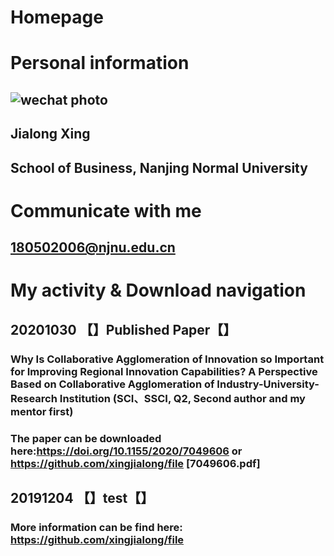 # Homepage
# Personal information
## ![wechat photo](https://github.com/xingjialong/Homepage/blob/master/wechat-photo.jpg "wechat photo")
## Jialong Xing
## School of Business, Nanjing Normal University

# Communicate with me
## 180502006@njnu.edu.cn

# My activity & Download navigation
## 20201030 【】Published Paper【】
### Why Is Collaborative Agglomeration of Innovation so Important for Improving Regional Innovation Capabilities? A Perspective Based on Collaborative Agglomeration of Industry-University-Research Institution (SCI、SSCI, Q2, Second author and my mentor first)
### The paper can be downloaded here:https://doi.org/10.1155/2020/7049606 or https://github.com/xingjialong/file [7049606.pdf]
## 20191204 【】test【】
### More information can be find here: https://github.com/xingjialong/file
